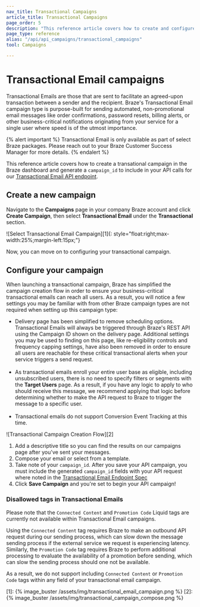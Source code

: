 ```yaml
---
nav_title: Transactional Campaigns
article_title: Transactional Campaigns
page_order: 5
description: "This reference article covers how to create and configure a new Braze transactional email campaign."
page_type: reference
alias: "/api/api_campaigns/transactional_campaigns"
tool: Campaigns

---
```


# Transactional Email campaigns

Transactional Emails are those that are sent to facilitate an agreed-upon transaction between a sender and the recipient. Braze's Transactional Email campaign type is purpose-built for sending automated, non-promotional email messages like order confirmations, password resets, billing alerts, or other business-critical notifications originating from your service for a single user where speed is of the utmost importance. 

{% alert important %}
Transactional Email is only available as part of select Braze packages. Please reach out to your Braze Customer Success Manager for more details.
{% endalert %}

This reference article covers how to create a transational campaign in the Braze dashboard and generate a `campaign_id` to include in your API calls for our [Transactional Email API endpoint]({{site.baseurl}}/api/endpoints/messaging/send_messages/post_send_transactional_message).


## Create a new campaign
Navigate to the **Campaigns** page in your company Braze account and click __Create Campaign__, then select __Transactional Email__ under the __Transactional__ section.

![Select Transactional Email Campaign][1]{: style="float:right;max-width:25%;margin-left:15px;"}

Now, you can move on to configuring your transactional campaign.

## Configure your campaign

When launching a transactional campaign, Braze has simplified the campaign creation flow in order to ensure your business-critical transactional emails can reach all users. As a result, you will notice a few settings you may be familiar with from other Braze campaign types are not required when setting up this campaign type:

- Delivery page has been simplified to remove scheduling options. Transactional Emails will always be triggered through Braze's REST API using the Campaign ID shown on the delivery page. Additional settings you may be used to finding on this page, like re-eligibility controls and frequency capping settings, have also been removed in order to ensure all users are reachable for these critical transactional alerts when your service triggers a send request.<br><br>
- As transactional emails enroll your entire user base as eligible, including unsubscribed users, there is no need to specify filters or segments with the **Target Users** page. As a result, if you have any logic to apply to who should receive this message, we recommend applying that logic before determining whether to make the API request to Braze to trigger the message to a specific user.<br><br>
- Transactional emails do not support Conversion Event Tracking at this time.

![Transactional Campaign Creation Flow][2]

1. Add a descriptive title so you can find the results on our campaigns page after you've sent your messages.
2. Compose your email or select from a template. 
3. Take note of your `campaign_id`. After you save your API campaign, you must include the generated `campaign_id` fields with your API request where noted in the [Transactional Email Endpoint Spec]({{site.baseurl}}/api/endpoints/messaging/send_messages/post_send_transactional_message)
4. Click __Save Campaign__ and you're set to begin your API campaign!

### Disallowed tags in Transactional Emails 

Please note that the `Connected Content` and `Promotion Code` Liquid tags are currently not available within Transactional Email campaigns. 

Using the `Connected Content` tag requires Braze to make an outbound API request during our sending process, which can slow down the message sending process if the external service we request is experiencing latency.  Similarly, the `Promotion Code` tag requires Braze to perform additional processing to evaluate the availability of a promotion before sending, which can slow the sending process should one not be available.

As a result, we do not support including `Connected Content` or `Promotion Code` tags within any field of your transactional email campaign.


[1]: {% image_buster /assets/img/transactional_email_campaign.png %} 
[2]: {% image_buster /assets/img/transactional_campaign_compose.png %}
